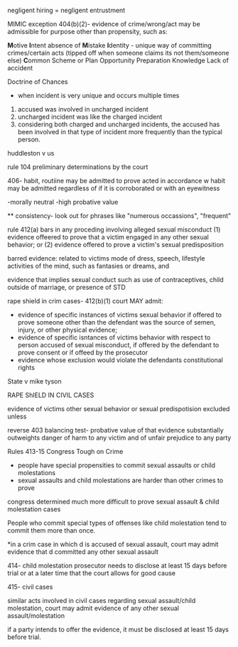 
negligent hiring = negligent entrustment

MIMIC exception
404(b)(2)- evidence of crime/wrong/act may be admissible for purpose other than propensity, such as:

**M**otive
**I**ntent
absence of **M**istake
**I**dentity - unique way of committing crimes/certain acts (tipped off when someone claims its not them/someone else)
**C**ommon Scheme or Plan 
Opportunity
Preparation
Knowledge
Lack of accident


Doctrine of Chances
- when incident is very unique and occurs multiple times

1. accused was involved in uncharged incident
2. uncharged incident was like the charged incident
3. considering both charged and uncharged incidents, the accused has been involved in that type of incident more frequently than the typical person.


huddleston v us

rule 104 
preliminary determinations by the court




406- habit, routiine
may be admitted to prove acted in accordance w habit
may be admitted regardless of if it is corroborated or with an eyewitness

-morally neutral
-high probative value

** consistency- look out for phrases like "numerous occassions", "frequent"


rule 412(a) bars in any proceding involving alleged sexual misconduct
(1) evidence offeered to prove that a victim engaged in any other sexual behavior;  or
(2) evidence offered to prove a victim's sexual predisposition 

barred evidence:
related to victims mode of dress, speech, lifestyle
activities of the mind, such as fantasies or dreams, and

evidence that implies sexual conduct such as use of contraceptives, child outside of marriage, or presence of STD



rape shield in crim cases- 412(b)(1)
court MAY admit:
- evidence of specific instances of victims sexual behavior if offered to prove someone other than the defendant was the source of semen, injury, or other physical evidence;
- evidence of specific isntances of victims behavior with respect to person accused of sexual misconduct, if offered by the defendant to prove consent or if offeed by the prosecutor
- evidence whose exclusion would violate the defendants constitutional rights 

State v mike tyson 



RAPE ShIELD IN CIVIL CASES

evidence of victims other sexual behavior or sexual predispotision excluded unless

reverse 403 balancing test-
probative value of that evidence substantially outweights danger of harm to any victim and of unfair prejudice to any party

Rules 413-15
Congress Tough on Crime

- people have special propensities to commit sexual assaults or child molestations
- sexual assaults and child molestations are harder than other crimes to prove

congress determined much more difficult to prove sexual assault & child molestation cases

People who commit special types of offenses like child molestation tend to commit them more than once.

*in a crim case in which d is accused of sexual assault, court may admit evidence that d committed any other sexual assault

414- child molestation
prosecutor needs to disclose at least 15 days before trial or at a later time that the court allows for good cause

415- civil cases

similar acts involved in civil cases regarding sexual assault/child molestation, court may admit evidence of any other sexual assault/molestation

if a party intends to offer the evidence, it must be disclosed at least 15 days before trial.